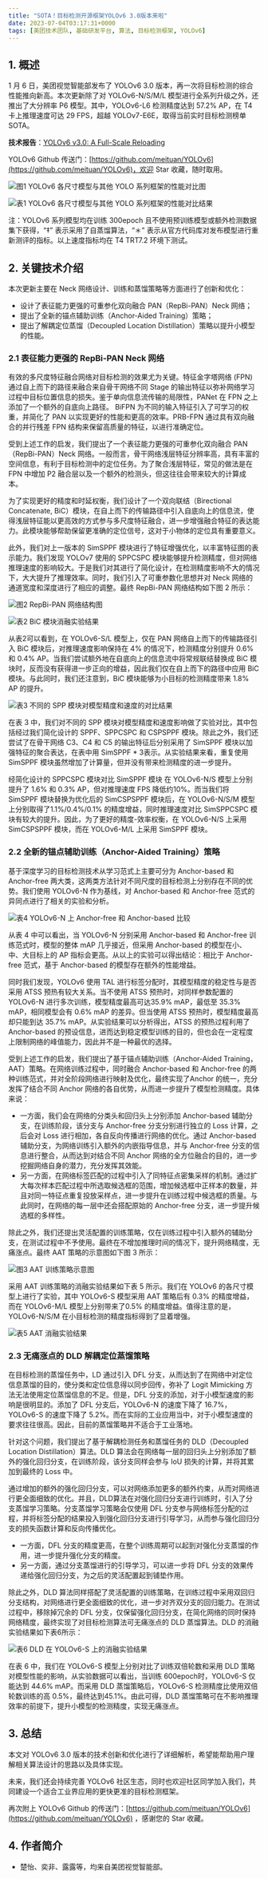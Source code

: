 ```yaml
---
title: "SOTA！目标检测开源框架YOLOv6 3.0版本来啦"
date: 2023-07-04T03:17:31+0000
tags: [美团技术团队, 基础研发平台, 算法, 目标检测框架, YOLOv6]
---
```


## 1. 概述


1 月 6 日，美团视觉智能部发布了 YOLOv6 3.0 版本，再一次将目标检测的综合性能推向新高。本次更新除了对 YOLOv6\-N/S/M/L 模型进行全系列升级之外，还推出了大分辨率 P6 模型。其中，YOLOv6\-L6 检测精度达到 57.2% AP，在 T4 卡上推理速度可达 29 FPS，超越 YOLOv7\-E6E，取得当前实时目标检测榜单 SOTA。



**技术报告**：[YOLOv6 v3.0: A Full\-Scale Reloading](https://arxiv.org/pdf/2301.05586.pdf)



YOLOv6 Github 传送门：[https://github.com/meituan/YOLOv6](https://github.com/meituan/YOLOv6)，欢迎 Star 收藏，随时取用。



![图1 YOLOv6 各尺寸模型与其他 YOLO 系列框架的性能对比图](https://p0.meituan.net/travelcube/ba78bfb36b9b8ec4550c9094f85e96fb320411.png)



![表1 YOLOv6 各尺寸模型与其他 YOLO 系列框架的性能对比结果](https://p0.meituan.net/travelcube/f76e8683aaa8d8075c96d28a37f329cd389470.png)



注：YOLOv6 系列模型均在训练 300epoch 且不使用预训练模型或额外检测数据集下获得，“‡” 表示采用了自蒸馏算法，“＊” 表示从官方代码库对发布模型进行重新测评的指标。以上速度指标均在 T4 TRT7.2 环境下测试。



## 2. 关键技术介绍


本次更新主要在 Neck 网络设计、训练和蒸馏策略等方面进行了创新和优化：



* 设计了表征能力更强的可重参化双向融合 PAN（RepBi\-PAN）Neck 网络；
* 提出了全新的锚点辅助训练（Anchor\-Aided Training）策略；
* 提出了解耦定位蒸馏（Decoupled Location Distillation）策略以提升小模型的性能。


### 2.1 表征能力更强的 RepBi\-PAN Neck 网络


有效的多尺度特征融合网络对目标检测的效果尤为关键。特征金字塔网络 \(FPN\) 通过自上而下的路径来融合来自骨干网络不同 Stage 的输出特征以弥补网络学习过程中目标位置信息的损失。鉴于单向信息流传输的局限性，PANet 在 FPN 之上添加了一个额外的自底向上路径。 BiFPN 为不同的输入特征引入了可学习的权重，并简化了 PAN 以实现更好的性能和更高的效率。PRB\-FPN 通过具有双向融合的并行残差 FPN 结构来保留高质量的特征，以进行准确定位。



受到上述工作的启发，我们提出了一个表征能力更强的可重参化双向融合 PAN（RepBi\-PAN）Neck 网络。一般而言，骨干网络浅层特征分辨率高，具有丰富的空间信息，有利于目标检测中的定位任务。为了聚合浅层特征，常见的做法是在 FPN 中增加 P2 融合层以及一个额外的检测头，但这往往会带来较大的计算成本。



为了实现更好的精度和时延权衡，我们设计了一个双向联结（Birectional Concatenate, BiC）模块，在自上而下的传输路径中引入自底向上的信息流，使得浅层特征能以更高效的方式参与多尺度特征融合，进一步增强融合特征的表达能力。此模块能够帮助保留更准确的定位信号，这对于小物体的定位具有重要意义。



此外，我们对上一版本的 SimSPPF 模块进行了特征增强优化，以丰富特征图的表示能力。我们发现 YOLOv7 使用的 SPPCSPC 模块能够提升检测精度，但对网络推理速度的影响较大。于是我们对其进行了简化设计，在检测精度影响不大的情况下，大大提升了推理效率。同时，我们引入了可重参数化思想并对 Neck 网络的通道宽度和深度进行了相应的调整。最终 RepBi\-PAN 网络结构如下图 2 所示：



![图2 RepBi-PAN 网络结构图](https://p0.meituan.net/travelcube/4b150118e7d3eab52e7968034851b6db164760.jpg)



![表2 BiC 模块消融实验结果](https://p0.meituan.net/travelcube/df998edd1295472396321994c4c0f12d53597.png)



从表2可以看到，在 YOLOv6\-S/L 模型上，仅在 PAN 网络自上而下的传输路径引入 BiC 模块后，对推理速度影响保持在 4% 的情况下，检测精度分别提升 0.6% 和 0.4% AP。当我们尝试额外地在自底向上的信息流中将常规联结替换成 BiC 模块时，反而没有获得进一步正向的增益，因此我们仅在自上而下的路径中应用 BiC 模块。与此同时，我们还注意到，BiC 模块能够为小目标的检测精度带来 1.8% AP 的提升。



![表3 不同的 SPP 模块对模型精度和速度的对比结果](https://p1.meituan.net/travelcube/3a79df9fd71ba97fcda4f781b22b1023110518.png)



在表 3 中，我们对不同的 SPP 模块对模型精度和速度影响做了实验对比，其中包括经过我们简化设计的 SPPF、SPPCSPC 和 CSPSPPF 模块。除此之外，我们还尝试了在骨干网络 C3、C4 和 C5 的输出特征后分别采用了 SimSPPF 模块以加强特征的聚合表达，在表中用 SimSPPF \* 3表示。从实验结果来看，重复使用 SimSPPF 模块虽然增加了计算量，但并没有带来检测精度的进一步提升。



经简化设计的 SPPCSPC 模块对比 SimSPPF 模块 在 YOLOv6\-N/S 模型上分别提升了 1.6% 和 0.3% AP，但对推理速度 FPS 降低约10%。而当我们将 SimSPPF 模块替换为优化后的 SimCSPSPPF 模块后，在 YOLOv6\-N/S/M 模型上分别取得了1.1%/0.4%/0.1% 的精度增益，同时推理速度对比 SimSPPCSPC 模块有较大的提升。因此，为了更好的精度\-效率权衡，在 YOLOv6\-N/S 上采用 SimCSPSPPF 模块，而在 YOLOv6\-M/L 上采用 SimSPPF 模块。



### 2.2 全新的锚点辅助训练（Anchor\-Aided Training）策略


基于深度学习的目标检测技术从学习范式上主要可分为 Anchor\-based 和 Anchor\-free 两大类，这两类方法针对不同尺度的目标检测上分别存在不同的优势。我们使用 YOLOv6\-N 作为基线，对 Anchor\-based 和 Anchor\-free 范式的异同点进行了相关的实验和分析。



![表4 YOLOv6-N 上 Anchor-free 和 Anchor-based 比较](https://p0.meituan.net/travelcube/736dfc00407902f5c73b118c35b4b11719496.png)



从表 4 中可以看出，当 YOLOv6\-N 分别采用 Anchor\-based 和 Anchor\-free 训练范式时，模型的整体 mAP 几乎接近，但采用 Anchor\-based 的模型在小、中、大目标上的 AP 指标会更高。从以上的实验可以得出结论：相比于 Anchor\-free 范式，基于 Anchor\-based 的模型存在额外的性能增益。



同时我们发现，YOLOv6 使用 TAL 进行标签分配时，其模型精度的稳定性与是否采用 ATSS 预热有较大关系。当不使用 ATSS 预热时，对同样参数配置的 YOLOv6\-N 进行多次训练，模型精度最高可达35.9% mAP，最低至 35.3% mAP，相同模型会有 0.6% mAP 的差异。但当使用 ATSS 预热时，模型精度最高却只能到达 35.7% mAP。从实验结果可以分析得出，ATSS 的预热过程利用了 Anchor\-based 的预设信息，进而达到稳定模型训练的目的，但也会在一定程度上限制网络的峰值能力，因此并不是一种最优的选择。



受到上述工作的启发，我们提出了基于锚点辅助训练（Anchor\-Aided Training，AAT）策略。在网络训练过程中，同时融合 Anchor\-based 和 Anchor\-free 的两种训练范式，并对全阶段网络进行映射及优化，最终实现了Anchor 的统一，充分发挥了结合不同 Anchor 网络的各自优势，从而进一步提升了模型检测精度。具体来说：



* 一方面，我们会在网络的分类头和回归头上分别添加 Anchor\-based 辅助分支，在训练阶段，该分支与 Anchor\-free 分支分别进行独立的 Loss 计算，之后会对 Loss 进行相加，各自反向传播进行网络的优化。通过 Anchor\-based 辅助分支，为网络训练引入额外的内嵌指导信息，并与 Anchor\-free 分支的信息进行整合，从而达到对结合不同 Anchor 网络的全方位融合的目的，进一步挖掘网络自身的潜力，充分发挥其效能。
* 另一方面，在网络标签匹配的过程中引入了同特征点密集采样的机制。通过扩大每次样本匹配过程中所选取候选框的范围，增加候选框中正样本的数量，并且对同一特征点重复投放采样点，进一步提升在训练过程中候选框的质量。与此同时，在网络的每一层中还会搭配原始的 Anchor\-free 分支，进一步提升候选框的多样性。


除此之外，我们还提出灵活配置的训练策略，仅在训练过程中引入额外的辅助分支，在测试过程中不予使用。最终在不增加推理时间的情况下，提升网络精度，无痛涨点。最终 AAT 策略的示意图如下图 3 所示：



![图3 AAT 训练策略示意图](https://p1.meituan.net/travelcube/3cc9299853f0ef19a0a4f3b520d381905231661.jpg)



采用 AAT 训练策略的消融实验结果如下表 5 所示。我们在 YOLOv6 的各尺寸模型上进行了实验，其中 YOLOv6\-S 模型采用 AAT 策略后有 0.3% 的精度增益，而在 YOLOv6\-M/L 模型上分别带来了0.5% 的精度增益。值得注意的是，YOLOv6\-N/S/M 在小目标检测的精度指标得到了显着增强。



![表5 AAT 消融实验结果](https://p0.meituan.net/travelcube/0242abeba2c77cf945b3fbfcf11ddd4775788.png)



### 2.3 无痛涨点的 DLD 解耦定位蒸馏策略


在目标检测的蒸馏任务中，LD 通过引入 DFL 分支，从而达到了在网络中对定位信息蒸馏的目的，使分类和定位信息得以同步回传，弥补了 Logit Mimicking 方法无法使用定位蒸馏信息的不足。但是，DFL 分支的添加，对于小模型速度的影响是很明显的。添加了 DFL 分支后，YOLOv6\-N 的速度下降了 16.7%，YOLOv6\-S 的速度下降了 5.2%。而在实际的工业应用当中，对于小模型速度的要求往往很高。因此，目前的蒸馏策略并不适合于工业落地。



针对这个问题，我们提出了基于解耦检测任务和蒸馏任务的 DLD（Decoupled Location Distillation）算法。DLD 算法会在网络每一层的回归头上分别添加了额外的强化回归分支，在训练阶段，该分支同样会参与 IoU 损失的计算，并将其累加到最终的 Loss 中。



通过增加的额外的强化回归分支，可以对网络添加更多的额外约束，从而对网络进行更全面细致的优化。并且，DLD算法在对强化回归分支进行训练时，引入了分支蒸馏学习策略。分支蒸馏学习策略会仅使用 DFL 分支参与网络标签分配的过程，并将标签分配的结果投入到强化回归分支进行引导学习，从而参与强化回归分支的损失函数计算和反向传播优化。



* 一方面，DFL 分支的精度更高，在整个训练周期可以起到对强化分支蒸馏的作用，进一步提升强化分支的精度。
* 另一方面，通过分支蒸馏进行的引导学习，可以进一步将 DFL 分支的效果传递给强化回归分支，为之后的灵活配置起到铺垫作用。


除此之外，DLD 算法同样搭配了灵活配置的训练策略，在训练过程中采用双回归分支结构，对网络进行更全面细致的优化，进一步对齐双分支的回归能力。在测试过程中，移除掉冗余的 DFL 分支，仅保留强化回归分支，在简化网络的同时保持网络精度，最终实现了对目标检测算法可无痛涨点的 DLD 蒸馏算法。DLD 的消融实验结果如下表6所示：



![表6 DLD 在 YOLOv6-S 上的消融实验结果](https://p1.meituan.net/travelcube/be7e2935f79b9fa0d3c4591b21550c9f25497.png)



在表 6 中，我们在 YOLOv6\-S 模型上分别对比了训练双倍轮数和采用 DLD 策略对模型性能的影响，从实验数据可以看出，当训练 600epoch时，YOLOv6\-S 仅能达到 44.6% mAP。而采用 DLD 蒸馏策略后，YOLOv6\-S 检测精度比使用双倍轮数训练的高 0.5%，最终达到45.1%。由此可得，DLD 蒸馏策略可在不影响推理效率的前提下，提升小模型的检测精度，实现无痛涨点。



## 3. 总结


本文对 YOLOv6 3.0 版本的技术创新和优化进行了详细解析，希望能帮助用户理解相关算法设计的思路以及具体实现。



未来，我们还会持续完善 YOLOv6 社区生态，同时也欢迎社区同学加入我们，共同建设一个适合工业界应用的更快更准的目标检测框架。



再次附上 YOLOv6 Github 的传送门：[https://github.com/meituan/YOLOv6](https://github.com/meituan/YOLOv6) ，感谢您的 Star 收藏。



## 4. 作者简介


* 楚怡、奕非、露露等，均来自美团视觉智能部。





